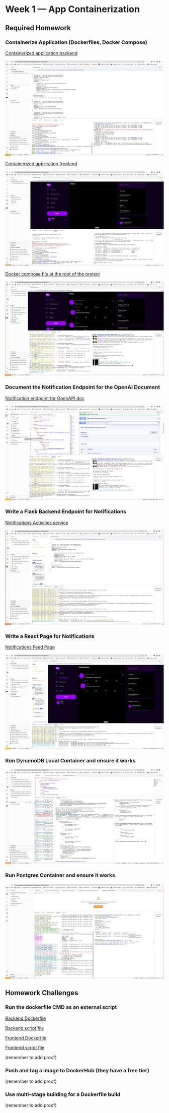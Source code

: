 # Week 1 — App Containerization

## Required Homework

### Containerize Application (Dockerfiles, Docker Compose)
[Containerized application backend](https://github.com/mosesbenjamin/aws-bootcamp-cruddur-2023/blob/main/backend-flask/Dockerfile)

![Containerized backend](assets/proof-of-containerized-backend-app.png)

[Containerized application frontend](https://github.com/mosesbenjamin/aws-bootcamp-cruddur-2023/blob/main/frontend-react-js/Dockerfile)

![Containerized frontend](assets/proof-of-containerized-frontend-app.png)

[Docker compose file at the root of the project](https://github.com/mosesbenjamin/aws-bootcamp-cruddur-2023/blob/main/docker-compose.yml)

![Containerized applications working in tandem](assets/proof-of-docker-compose-and-that-services-work-in-tandem.png)

### Document the Notification Endpoint for the OpenAI Document
[Notification endpoint for OpenAPI doc](https://github.com/mosesbenjamin/aws-bootcamp-cruddur-2023/blob/main/backend-flask/openapi-3.0.yml#:~:text=/api/activities/notifications,schemas/Activity%27)

![Notification Endpoint for the OpenAI Document](assets/proof-of-notification-endpoint-for-openapi-doc.png)

### Write a Flask Backend Endpoint for Notifications
[Notifications Activities service](https://github.com/mosesbenjamin/aws-bootcamp-cruddur-2023/blob/main/backend-flask/services/notifications_activities.py)

![Flask Backend Endpoint for Notifications](assets/proof-of-flask-backend-endpoint-for-notifications.png)

### Write a React Page for Notifications
[Notifications Feed Page](https://github.com/mosesbenjamin/aws-bootcamp-cruddur-2023/blob/main/frontend-react-js/src/pages/NotificationsFeedPage.js)

![React Page for Notifications](assets/proof-of-react-page-fornotifications.png)

### Run DynamoDB Local Container and ensure it works

![DynamoDB Local Container works](assets/proof-that-dynamodb-local-container-works.png)

### Run Postgres Container and ensure it works

![Postgres Container works](assets/proof-that-postgres-container-works.png)

## Homework Challenges

### Run the dockerfile CMD as an external script
[Backend Dockerfile](https://github.com/mosesbenjamin/aws-bootcamp-cruddur-2023/blob/main/backend-flask/Dockerfile)

[Backend script file](https://github.com/mosesbenjamin/aws-bootcamp-cruddur-2023/blob/main/backend-flask/script.sh)

[Frontend Dockerfile](https://github.com/mosesbenjamin/aws-bootcamp-cruddur-2023/blob/main/frontend-react-js/Dockerfile)

[Frontend script file](https://github.com/mosesbenjamin/aws-bootcamp-cruddur-2023/blob/main/frontend-react-js/script.sh)

(remember to add proof)

### Push and tag a image to DockerHub (they have a free tier)

(remember to add proof)

### Use multi-stage building for a Dockerfile build

(remember to add proof)
